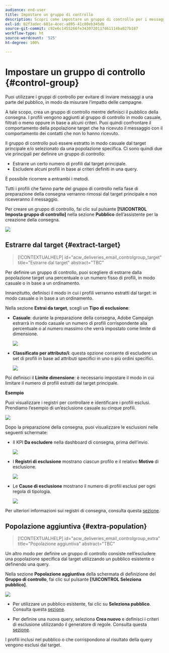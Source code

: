 ```yaml
---
audience: end-user
title: Impostare un gruppo di controllo
description: Scopri come impostare un gruppo di controllo per i messaggi nell’interfaccia utente di Campaign Web
exl-id: 02f3adec-681a-4cec-a895-41c80eb345db
source-git-commit: c92e6c1455266fe3430720117d61114ba027b187
workflow-type: ht
source-wordcount: '525'
ht-degree: 100%

---
```


# Impostare un gruppo di controllo {#control-group}

Puoi utilizzare i gruppi di controllo per evitare di inviare messaggi a una parte del pubblico, in modo da misurare l’impatto delle campagne.

A tale scopo, crea un gruppo di controllo mentre definisci il pubblico della consegna. I profili vengono aggiunti al gruppo di controllo in modo casuale, filtrati o meno oppure in base a alcuni criteri. Puoi quindi confrontare il comportamento della popolazione target che ha ricevuto il messaggio con il comportamento dei contatti che non lo hanno ricevuto.

Il gruppo di controllo può essere estratto in modo casuale dal target principale e/o selezionato da una popolazione specifica. Ci sono quindi due vie principali per definire un gruppo di controllo:

* Estrarre un certo numero di profili dal target principale.
* Escludere alcuni profili in base ai criteri definiti in una query.

È possibile ricorrere a entrambi i metodi.

Tutti i profili che fanno parte del gruppo di controllo nella fase di preparazione della consegna verranno rimossi dal target principale e non riceveranno il messaggio.

Per creare un gruppo di controllo, fai clic sul pulsante **[!UICONTROL Imposta gruppo di controllo]** nella sezione **Pubblico** dell’assistente per la creazione della consegna.

![](assets/control-group1.png)

## Estrarre dal target {#extract-target}

>[!CONTEXTUALHELP]
>id="acw_deliveries_email_controlgroup_target"
>title="Estrarre dal target"
>abstract="TBC"

Per definire un gruppo di controllo, puoi scegliere di estrarre dalla popolazione target una percentuale o un numero fisso di profili, in modo casuale o in base a un ordinamento.

Innanzitutto, definisci il modo in cui i profili verranno estratti dal target: in modo casuale o in base a un ordinamento.

Nella sezione **Estrai da target**, scegli un **Tipo di esclusione**:

* **Casuale**: durante la preparazione della consegna, Adobe Campaign estrarrà in modo casuale un numero di profili corrispondente alla percentuale o al numero massimo che verrà impostato come limite di dimensione.

   ![](assets/control-group.png)

* **Classificato per attributo/i**: questa opzione consente di escludere un set di profili in base ad attributi specifici in uno o più ordini specifici.

   ![](assets/control-group2.png)

Poi definisci il **Limite dimensione**: è necessario impostare il modo in cui limitare il numero di profili estratti dal target principale.

**Esempio**

Puoi visualizzare i registri per controllare e identificare i profili esclusi. Prendiamo l’esempio di un’esclusione casuale su cinque profili.

![](assets/control-group4.png)

Dopo la preparazione della consegna, puoi visualizzare le esclusioni nelle seguenti schermate:

* Il KPI **Da escludere** nella dashboard di consegna, prima dell’invio.

   ![](assets/control-group5.png)

* I **Registri di esclusione** mostrano ciascun profilo e il relativo **Motivo** di esclusione.

   ![](assets/control-group6.png)

* Le **Cause di esclusione** mostrano il numero di profili esclusi per ogni regola di tipologia.

   ![](assets/control-group7.png)

Per ulteriori informazioni sui registri di consegna, consulta questa [sezione](../monitor/delivery-logs.md).

## Popolazione aggiuntiva {#extra-population}

>[!CONTEXTUALHELP]
>id="acw_deliveries_email_controlgroup_extra"
>title="Popolazione aggiuntiva"
>abstract="TBC"

Un altro modo per definire un gruppo di controllo consiste nell’escludere una popolazione specifica dal target utilizzando un pubblico esistente o definendo una query.

Nella sezione **Popolazione aggiuntiva** della schermata di definizione del **Gruppo di controllo**, fai clic sul pulsante **[!UICONTROL Seleziona pubblico]**.

![](assets/control-group3.png)

* Per utilizzare un pubblico esistente, fai clic su **Seleziona pubblico**. Consulta questa [sezione](add-audience.md).

* Per definire una nuova query, seleziona **Crea nuovo** e definisci i criteri di esclusione utilizzando il generatore di regole. Consulta questa [sezione](segment-builder.md).

I profili inclusi nel pubblico o che corrispondono al risultato della query vengono esclusi dal target.